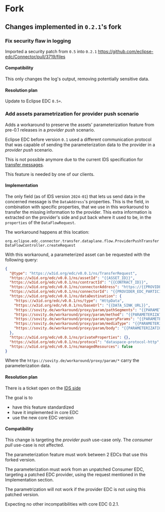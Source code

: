 # Fork

## Changes implemented in `0.2.1`'s fork

### Fix security flaw in logging

Imported a security patch from `0.5` into `0.2.1` https://github.com/eclipse-edc/Connector/pull/3719/files

#### Compatibility

This only changes the log's output, removing potentially sensitive data.

#### Resolution plan

Update to Eclipse EDC `0.5+`.


### Add assets parametrization for provider push scenario

Adds a workaround to preserve the assets' parameterization feature from pre-0.1 releases in a *provider push* scenario.

Eclipse EDC before version `0.1` used a different communication protocol that was capable of sending the parameterization data to the provider in a *provider push* scenario.

This is not possible anymore due to the current IDS specification for [transfer messages](https://docs.internationaldataspaces.org/ids-knowledgebase/v/dataspace-protocol/transfer-process/transfer.process.protocol#21-transfer-request-message).

This feature is needed by one of our clients.

#### Implementation

The only field (as of IDS version `2024-01`) that lets us send data in the concerned message is the `DataAddress`'s properties. This is the field, in combination with specific properties, that we use in this workaround to transfer the missing information to the provider.
This extra information is extracted on the provider's side and put back where it used to be, in the `properties` of the `DataFlowRequest`.

The workaround happens at this location:

`org.eclipse.edc.connector.transfer.dataplane.flow.ProviderPushTransferDataFlowController.createRequest`

With this workaround, a parameterized asset can be requested with the following query:

```json
{
  "@type": "https://w3id.org/edc/v0.0.1/ns/TransferRequest",
  "https://w3id.org/edc/v0.0.1/ns/assetId": "{{ASSET_ID}}",
  "https://w3id.org/edc/v0.0.1/ns/contractId": "{{CONTRACT_ID}}",
  "https://w3id.org/edc/v0.0.1/ns/connectorAddress": "https://{{PROVIDER_EDC_FQDN}}/api/dsp",
  "https://w3id.org/edc/v0.0.1/ns/connectorId": "{{PROVIDER_EDC_PARTICIPANT_ID}}",
  "https://w3id.org/edc/v0.0.1/ns/dataDestination": {
    "https://w3id.org/edc/v0.0.1/ns/type": "HttpData",
    "https://w3id.org/edc/v0.0.1/ns/baseUrl": "{{DATA_SINK_URL}}",
    "https://sovity.de/workaround/proxy/param/pathSegments": "{{PARAMETERIZATION_PATH}}",
    "https://sovity.de/workaround/proxy/param/method": "{{PARAMETERIZATION_METHOD}}",
    "https://sovity.de/workaround/proxy/param/queryParams": "{{PARAMETERIZATION_QUERY}}",
    "https://sovity.de/workaround/proxy/param/mediaType": "{{PARAMETERIZATION_CONTENTTYPE}}",
    "https://sovity.de/workaround/proxy/param/body": "{{PARAMETERIZATION_BODY}}"
  },
  "https://w3id.org/edc/v0.0.1/ns/privateProperties": {},
  "https://w3id.org/edc/v0.0.1/ns/protocol": "dataspace-protocol-http",
  "https://w3id.org/edc/v0.0.1/ns/managedResources": false
}
```

Where the `https://sovity.de/workaround/proxy/param/*` carry the parameterization data.

#### Resolution plan

There is a ticket open on the [IDS side](https://github.com/International-Data-Spaces-Association/ids-specification/discussions/262)

The goal is to
* have this feature standardized
* have it implemented in core EDC
* use the new core EDC version

#### Compatibility

This change is targeting the *provider push* use-case only. The *consumer pull* use-case is not affected.

The parameterization feature must work between 2 EDCs that use this forked version.

The parameterization must work from an unpatched Consumer EDC, targeting a patched EDC provider, using the request mentioned in the Implementation section.

The parametrization will not work if the provider EDC is not using this patched version.

Expecting no other incompatibilities with core EDC 0.2.1.
